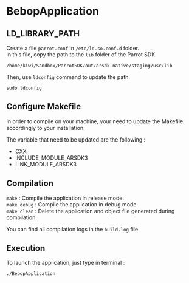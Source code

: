 # BebopApplication

## LD_LIBRARY_PATH

Create a file `parrot.conf` in `/etc/ld.so.conf.d` folder. \
In this file, copy the path to the `lib` folder of the Parrot SDK

```
/home/kiwi/Sandbox/ParrotSDK/out/arsdk-native/staging/usr/lib 
```

Then, use `ldconfig` command to update the path.

```
sudo ldconfig
```

## Configure Makefile

In order to compile on your machine, your need to update the Makefile accordingly to your installation.

The variable that need to be updated are the following :

- CXX 
- INCLUDE_MODULE_ARSDK3
- LINK_MODULE_ARSDK3

## Compilation

`make` : Compile the application in release mode. \
`make debug` : Compile the application in debug mode. \
`make clean` : Delete the application and object file generated during compilation.

You can find all compilation logs in the `build.log` file

## Execution

To launch the application, just type in terminal :

```
./BebopApplication
```


